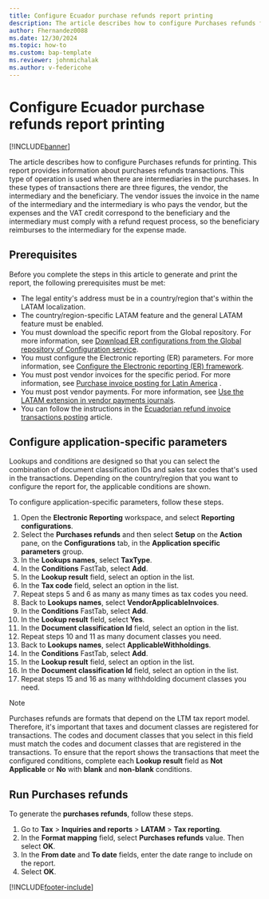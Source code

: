 ```yaml
---
title: Configure Ecuador purchase refunds report printing 
description: The article describes how to configure Purchases refunds for printing. 
author: Fhernandez0088
ms.date: 12/30/2024
ms.topic: how-to
ms.custom: bap-template
ms.reviewer: johnmichalak
ms.author: v-federicohe
---
```


# Configure Ecuador purchase refunds report printing

[!INCLUDE[banner](../../includes/banner.md)]

The article describes how to configure Purchases refunds for printing. This report provides information about purchases refunds transactions.  This type of operation is used when there are intermediaries in the purchases. In these types of transactions there are three figures, the vendor, the intermediary and the beneficiary. The vendor issues the invoice in the name of the intermediary and the intermediary is who pays the vendor, but the expenses and the VAT credit correspond to the beneficiary and the intermediary must comply with a refund request process, so the beneficiary reimburses to the intermediary for the expense made. 

## Prerequisites

Before you complete the steps in this article to generate and print the report, the following prerequisites must be met: 

- The legal entity's address must be in a country/region that's within the LATAM localization. 
- The country/region-specific LATAM feature and the general LATAM feature must be enabled.
- You must download the specific report from the Global repository. For more information, see [Download ER configurations from the Global repository of Configuration service](../../../fin-ops-core/dev-itpro/analytics/er-download-configurations-global-repo.md). 
- You must configure the Electronic reporting (ER) parameters. For more information, see [Configure the Electronic reporting (ER) framework](../../../fin-ops-core/dev-itpro/analytics/electronic-reporting-er-configure-parameters.md). 
- You must post vendor invoices for the specific period. For more information, see [Purchase invoice posting for Latin America](/dynamics365/finance/localizations/iberoamerica/ltm-core-purchase-invoice-posting) .
- You must post vendor payments. For more information, see [Use the LATAM extension in vendor payments journals](/dynamics365/finance/localizations/iberoamerica/ltm-latam-in-vendor-payment).
- You can follow the instructions in the [Ecuadorian refund invoice transactions posting]( /ltm-Ecuadorian-refund-invoice.md) article.

## Configure application-specific parameters

Lookups and conditions are designed so that you can select the combination of document classification IDs and sales tax codes that's used in the transactions. Depending on the country/region that you want to configure the report for, the applicable conditions are shown.

To configure application-specific parameters, follow these steps.

1. Open the **Electronic Reporting** workspace, and select **Reporting configurations**.
1. Select the **Purchases refunds** and then select **Setup** on the **Action** pane, on the **Configurations** tab, in the **Application specific parameters** group.
1. In the **Lookups names**, select **TaxType**.
1. In the **Conditions** FastTab, select **Add**.
1. In the **Lookup result** field, select an option in the list. 
1. In the **Tax code** field, select an option in the list. 
1. Repeat steps 5 and 6 as many as many times as tax codes you need.
1. Back to **Lookups names**, select **VendorApplicableInvoices**.
1. In the **Conditions** FastTab, select **Add**.
1. In the **Lookup result** field, select **Yes**.
1. In the **Document classification Id** field, select an option in the list. 
1. Repeat steps 10 and 11 as many document classes you need.
1. Back to **Lookups names**, select **ApplicableWithholdings**.
1. In the **Conditions** FastTab, select **Add**.
1. In the **Lookup result** field, select an option in the list.
1. In the **Document classification Id** field, select an option in the list. 
1. Repeat steps 15 and 16 as many withhdolding document classes you need.

> [!NOTE]
> Purchases refunds are formats that depend on the LTM tax report model. Therefore, it's important that taxes and document classes are registered for transactions. The codes and document classes that you select in this field must match the codes and document classes that are registered in the transactions.
To ensure that the report shows the transactions that meet the configured conditions, complete each **Lookup result** field as **Not Applicable** or **No** with **blank** and **non-blank** conditions.


## Run Purchases refunds

To generate the **purchases refunds**, follow these steps.

1. Go to **Tax** > **Inquiries and reports** > **LATAM** > **Tax reporting**.
1. In the **Format mapping** field, select **Purchases refunds** value. Then select **OK**.
1. In the **From date** and **To date** fields, enter the date range to include on the report.
1. Select **OK**.

[!INCLUDE[footer-include](../../../includes/footer-banner.md)]
